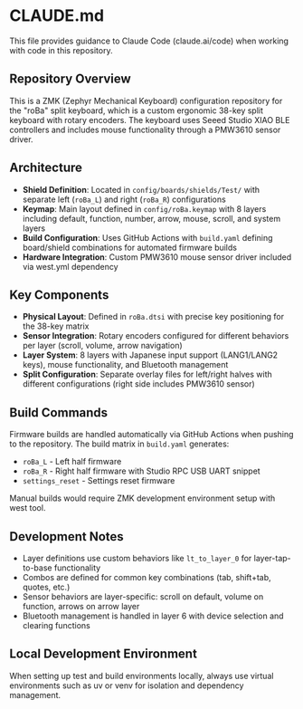 # CLAUDE.md

This file provides guidance to Claude Code (claude.ai/code) when working with code in this repository.

## Repository Overview

This is a ZMK (Zephyr Mechanical Keyboard) configuration repository for the "roBa" split keyboard, which is a custom ergonomic 38-key split keyboard with rotary encoders. The keyboard uses Seeed Studio XIAO BLE controllers and includes mouse functionality through a PMW3610 sensor driver.

## Architecture

- **Shield Definition**: Located in `config/boards/shields/Test/` with separate left (`roBa_L`) and right (`roBa_R`) configurations
- **Keymap**: Main layout defined in `config/roBa.keymap` with 8 layers including default, function, number, arrow, mouse, scroll, and system layers
- **Build Configuration**: Uses GitHub Actions with `build.yaml` defining board/shield combinations for automated firmware builds
- **Hardware Integration**: Custom PMW3610 mouse sensor driver included via west.yml dependency

## Key Components

- **Physical Layout**: Defined in `roBa.dtsi` with precise key positioning for the 38-key matrix
- **Sensor Integration**: Rotary encoders configured for different behaviors per layer (scroll, volume, arrow navigation)
- **Layer System**: 8 layers with Japanese input support (LANG1/LANG2 keys), mouse functionality, and Bluetooth management
- **Split Configuration**: Separate overlay files for left/right halves with different configurations (right side includes PMW3610 sensor)

## Build Commands

Firmware builds are handled automatically via GitHub Actions when pushing to the repository. The build matrix in `build.yaml` generates:
- `roBa_L` - Left half firmware
- `roBa_R` - Right half firmware with Studio RPC USB UART snippet
- `settings_reset` - Settings reset firmware

Manual builds would require ZMK development environment setup with west tool.

## Development Notes

- Layer definitions use custom behaviors like `lt_to_layer_0` for layer-tap-to-base functionality
- Combos are defined for common key combinations (tab, shift+tab, quotes, etc.)
- Sensor behaviors are layer-specific: scroll on default, volume on function, arrows on arrow layer
- Bluetooth management is handled in layer 6 with device selection and clearing functions

## Local Development Environment

When setting up test and build environments locally, always use virtual environments such as uv or venv for isolation and dependency management.
